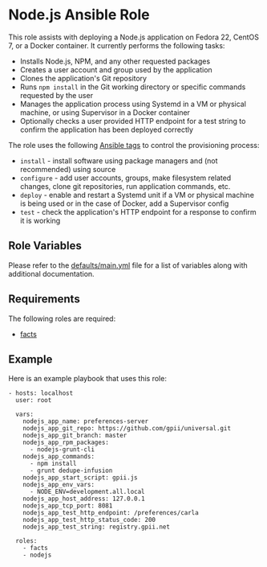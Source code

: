 # Node.js Ansible Role

This role assists with deploying a Node.js application on Fedora 22, CentOS 7, or a Docker container. It currently performs the following tasks:

* Installs Node.js, NPM, and any other requested packages
* Creates a user account and group used by the application
* Clones the application's Git repository
* Runs ``npm install`` in the Git working directory or specific commands requested by the user
* Manages the application process using Systemd in a VM or physical machine, or using Supervisor in a Docker container
* Optionally checks a user provided HTTP endpoint for a test string to confirm the application has been deployed correctly

The role uses the following [Ansible tags](http://docs.ansible.com/ansible/playbooks_tags.html) to control the provisioning process:

* ``install`` - install software using package managers and (not recommended) using source 
* ``configure`` - add user accounts, groups, make filesystem related changes, clone git repositories, run application commands, etc.
* ``deploy`` - enable and restart a Systemd unit if a VM or physical machine is being used or in the case of Docker, add a Supervisor config
* ``test`` - check the application's HTTP endpoint for a response to confirm it is working

## Role Variables

Please refer to the [defaults/main.yml](https://github.com/avtar/ansible-nodejs/blob/master/defaults/main.yml) file for a list of variables along with additional documentation.

## Requirements

The following roles are required:

*  [facts](https://github.com/avtar/ansible-facts/)

## Example

Here is an example playbook that uses this role:

```
- hosts: localhost
  user: root

  vars:
    nodejs_app_name: preferences-server
    nodejs_app_git_repo: https://github.com/gpii/universal.git
    nodejs_app_git_branch: master
    nodejs_app_rpm_packages:
      - nodejs-grunt-cli
    nodejs_app_commands:
      - npm install
      - grunt dedupe-infusion
    nodejs_app_start_script: gpii.js
    nodejs_app_env_vars:
      - NODE_ENV=development.all.local
    nodejs_app_host_address: 127.0.0.1
    nodejs_app_tcp_port: 8081
    nodejs_app_test_http_endpoint: /preferences/carla
    nodejs_app_test_http_status_code: 200
    nodejs_app_test_string: registry.gpii.net

  roles:
    - facts
    - nodejs
```
